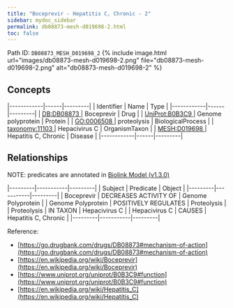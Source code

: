 ```yaml
---
title: "Boceprevir - Hepatitis C, Chronic - 2"
sidebar: mydoc_sidebar
permalink: db08873-mesh-d019698-2.html
toc: false 
---
```



Path ID: `DB08873_MESH_D019698_2`
{% include image.html url="images/db08873-mesh-d019698-2.png" file="db08873-mesh-d019698-2.png" alt="db08873-mesh-d019698-2" %}

## Concepts

|------------|------|---------|
| Identifier | Name | Type    |
|------------|------|---------|
| <a href="https://identifiers.org/DB:DB08873">DB:DB08873 </a> | Boceprevir | Drug |
| <a href="https://identifiers.org/UniProt:B0B3C9">UniProt:B0B3C9 </a> | Genome polyprotein | Protein |
| <a href="https://identifiers.org/GO:0006508">GO:0006508 </a> | proteolysis | BiologicalProcess |
| <a href="https://identifiers.org/taxonomy:11103">taxonomy:11103 </a> | Hepacivirus C | OrganismTaxon |
| <a href="https://identifiers.org/MESH:D019698">MESH:D019698 </a> | Hepatitis C, Chronic | Disease |
|------------|------|---------|

## Relationships


NOTE: predicates are annotated in <a href="https://github.com/biolink/biolink-model/releases/tag/v1.3.0">Biolink Model (v1.3.0)</a>

|---------|-----------|---------|
| Subject | Predicate | Object  |
|---------|-----------|---------|
| Boceprevir | DECREASES ACTIVITY OF | Genome Polyprotein |
| Genome Polyprotein | POSITIVELY REGULATES | Proteolysis |
| Proteolysis | IN TAXON | Hepacivirus C |
| Hepacivirus C | CAUSES | Hepatitis C, Chronic |
|---------|-----------|---------|

Reference: 
  - [https://go.drugbank.com/drugs/DB08873#mechanism-of-action](https://go.drugbank.com/drugs/DB08873#mechanism-of-action)
  - [https://en.wikipedia.org/wiki/Boceprevir](https://en.wikipedia.org/wiki/Boceprevir)
  - [https://www.uniprot.org/uniprot/B0B3C9#function](https://www.uniprot.org/uniprot/B0B3C9#function)
  - [https://en.wikipedia.org/wiki/Hepatitis_C](https://en.wikipedia.org/wiki/Hepatitis_C)
